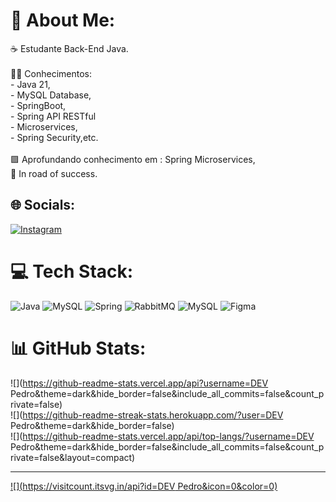 # 💫 About Me:
☕ Estudante Back-End Java.<br><br>👩‍💻 Conhecimentos:<br>      - Java 21,<br>      - MySQL Database,<br>      - SpringBoot,<br>      - Spring API RESTful<br>      - Microservices,<br>      - Spring Security,etc.<br><br>🟪 Aprofundando conhecimento em : Spring Microservices,<br>🔱 In road of success. 


## 🌐 Socials:
[![Instagram](https://img.shields.io/badge/Instagram-%23E4405F.svg?logo=Instagram&logoColor=white)](https://instagram.com/dev_.pedro) 

# 💻 Tech Stack:
![Java](https://img.shields.io/badge/java-%23ED8B00.svg?style=for-the-badge&logo=openjdk&logoColor=white) ![MySQL](https://img.shields.io/badge/mysql-4479A1.svg?style=for-the-badge&logo=mysql&logoColor=white) ![Spring](https://img.shields.io/badge/spring-%236DB33F.svg?style=for-the-badge&logo=spring&logoColor=white) ![RabbitMQ](https://img.shields.io/badge/rabbitmq-FF6600?style=for-the-badge&logo=rabbitmq&logoColor=white) ![MySQL](https://img.shields.io/badge/mysql-4479A1.svg?style=for-the-badge&logo=mysql&logoColor=white) ![Figma](https://img.shields.io/badge/figma-%23F24E1E.svg?style=for-the-badge&logo=figma&logoColor=white)
# 📊 GitHub Stats:
![](https://github-readme-stats.vercel.app/api?username=DEV Pedro&theme=dark&hide_border=false&include_all_commits=false&count_private=false)<br/>
![](https://github-readme-streak-stats.herokuapp.com/?user=DEV Pedro&theme=dark&hide_border=false)<br/>
![](https://github-readme-stats.vercel.app/api/top-langs/?username=DEV Pedro&theme=dark&hide_border=false&include_all_commits=false&count_private=false&layout=compact)

---
[![](https://visitcount.itsvg.in/api?id=DEV Pedro&icon=0&color=0)](https://visitcount.itsvg.in)

<!-- Proudly created with GPRM ( https://gprm.itsvg.in ) -->